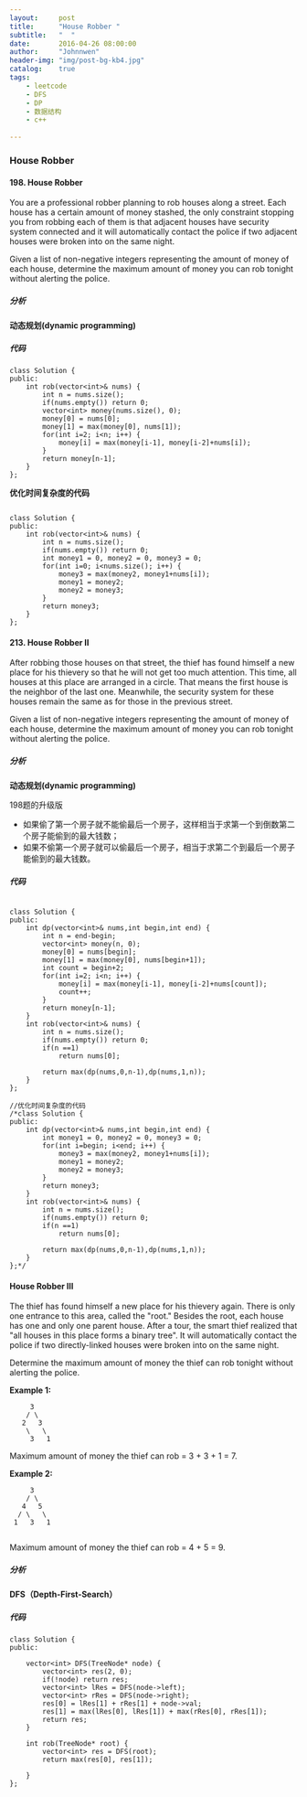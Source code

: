 ```yaml
---
layout:     post
title:      "House Robber "
subtitle:   "  "
date:       2016-04-26 08:00:00
author:     "Johnnwen"
header-img: "img/post-bg-kb4.jpg"
catalog:    true
tags:
    - leetcode
    - DFS
    - DP
    - 数据结构
    - c++
    
---
```



### House Robber

#### 198. House Robber

You are a professional robber planning to rob houses along a street. Each house has a certain amount of money stashed, the only constraint stopping you from robbing each of them is that adjacent houses have security system connected and it will automatically contact the police if two adjacent houses were broken into on the same night.

Given a list of non-negative integers representing the amount of money of each house, determine the maximum amount of money you can rob tonight without alerting the police.

##### 分析
**动态规划(dynamic programming)**

##### 代码

```
class Solution {  
public:  
    int rob(vector<int>& nums) {  
        int n = nums.size();
        if(nums.empty()) return 0;  
        vector<int> money(nums.size(), 0);  
        money[0] = nums[0];
        money[1] = max(money[0], nums[1]);
        for(int i=2; i<n; i++) {  
            money[i] = max(money[i-1], money[i-2]+nums[i]);  
        }  
        return money[n-1];  
    }  
}; 

```
**优化时间复杂度的代码**


```

class Solution {  
public:  
    int rob(vector<int>& nums) { 
        int n = nums.size();
        if(nums.empty()) return 0;  
        int money1 = 0, money2 = 0, money3 = 0;  
        for(int i=0; i<nums.size(); i++) {  
            money3 = max(money2, money1+nums[i]);  
            money1 = money2;  
            money2 = money3;  
        }  
        return money3;  
    }  
};

```
 
#### 213. House Robber II 
 
After robbing those houses on that street, the thief has found himself a new place for his thievery so that he will not get too much attention. This time, all houses at this place are arranged in a circle. That means the first house is the neighbor of the last one. Meanwhile, the security system for these houses remain the same as for those in the previous street.

Given a list of non-negative integers representing the amount of money of each house, determine the maximum amount of money you can rob tonight without alerting the police.

##### 分析

**动态规划(dynamic programming)**

198题的升级版

* 如果偷了第一个房子就不能偷最后一个房子，这样相当于求第一个到倒数第二个房子能偷到的最大钱数；
* 如果不偷第一个房子就可以偷最后一个房子，相当于求第二个到最后一个房子能偷到的最大钱数。


##### 代码

 
```

class Solution {  
public:  
    int dp(vector<int>& nums,int begin,int end) { 
        int n = end-begin;
        vector<int> money(n, 0); 
        money[0] = nums[begin];
        money[1] = max(money[0], nums[begin+1]);
        int count = begin+2;
        for(int i=2; i<n; i++) {  
            money[i] = max(money[i-1], money[i-2]+nums[count]);  
            count++;
        }  
        return money[n-1];  
    }  
    int rob(vector<int>& nums) { 
        int n = nums.size();
        if(nums.empty()) return 0;  
        if(n ==1)
            return nums[0];
        
        return max(dp(nums,0,n-1),dp(nums,1,n));  
    }  
}; 

//优化时间复杂度的代码
/*class Solution {  
public:  
    int dp(vector<int>& nums,int begin,int end) { 
        int money1 = 0, money2 = 0, money3 = 0;  
        for(int i=begin; i<end; i++) {  
            money3 = max(money2, money1+nums[i]);  
            money1 = money2;  
            money2 = money3;  
        }  
        return money3;  
    }  
    int rob(vector<int>& nums) { 
        int n = nums.size();
        if(nums.empty()) return 0;  
        if(n ==1)
            return nums[0];
        
        return max(dp(nums,0,n-1),dp(nums,1,n));  
    }  
};*/

```

#### House Robber III 

The thief has found himself a new place for his thievery again. There is only one entrance to this area, called the "root." Besides the root, each house has one and only one parent house. After a tour, the smart thief realized that "all houses in this place forms a binary tree". It will automatically contact the police if two directly-linked houses were broken into on the same night.

Determine the maximum amount of money the thief can rob tonight without alerting the police.

**Example 1:**

```
     3
    / \
   2   3
    \   \ 
     3   1
```

Maximum amount of money the thief can rob = 3 + 3 + 1 = 7.

**Example 2:**

```
     3
    / \
   4   5
  / \   \ 
 1   3   1
 
```
 Maximum amount of money the thief can rob = 4 + 5 = 9.

##### 分析

**DFS（Depth-First-Search）**

##### 代码
```
class Solution {
public:

    vector<int> DFS(TreeNode* node) {  
        vector<int> res(2, 0);  
        if(!node) return res;  
        vector<int> lRes = DFS(node->left);  
        vector<int> rRes = DFS(node->right);  
        res[0] = lRes[1] + rRes[1] + node->val;  
        res[1] = max(lRes[0], lRes[1]) + max(rRes[0], rRes[1]);  
        return res;  
    }  
    
    int rob(TreeNode* root) {
        vector<int> res = DFS(root);  
        return max(res[0], res[1]);  
        
    }
};
```